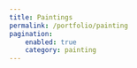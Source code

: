 ```yaml
---
title: Paintings
permalink: /portfolio/painting
pagination:
    enabled: true
    category: painting
---
```

